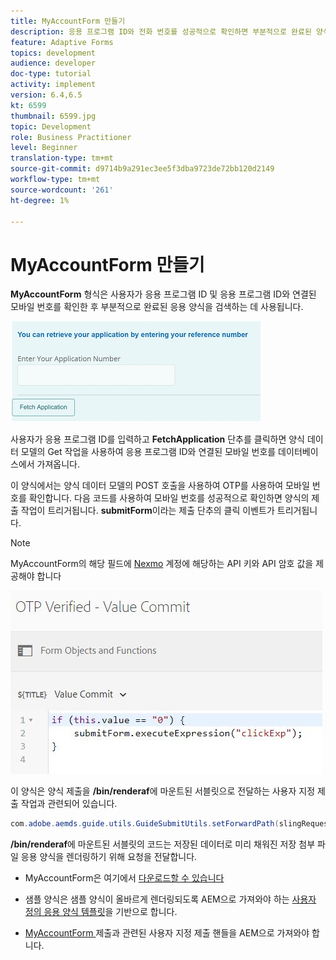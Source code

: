 ```yaml
---
title: MyAccountForm 만들기
description: 응용 프로그램 ID와 전화 번호를 성공적으로 확인하면 부분적으로 완료된 양식을 검색할 myaccount 양식을 만듭니다.
feature: Adaptive Forms
topics: development
audience: developer
doc-type: tutorial
activity: implement
version: 6.4,6.5
kt: 6599
thumbnail: 6599.jpg
topic: Development
role: Business Practitioner
level: Beginner
translation-type: tm+mt
source-git-commit: d9714b9a291ec3ee5f3dba9723de72bb120d2149
workflow-type: tm+mt
source-wordcount: '261'
ht-degree: 1%

---
```




# MyAccountForm 만들기

**MyAccountForm** 형식은 사용자가 응용 프로그램 ID 및 응용 프로그램 ID와 연결된 모바일 번호를 확인한 후 부분적으로 완료된 응용 양식을 검색하는 데 사용됩니다.

![내 계정 양식](assets/6599.JPG)

사용자가 응용 프로그램 ID를 입력하고 **FetchApplication** 단추를 클릭하면 양식 데이터 모델의 Get 작업을 사용하여 응용 프로그램 ID와 연결된 모바일 번호를 데이터베이스에서 가져옵니다.

이 양식에서는 양식 데이터 모델의 POST 호출을 사용하여 OTP를 사용하여 모바일 번호를 확인합니다. 다음 코드를 사용하여 모바일 번호를 성공적으로 확인하면 양식의 제출 작업이 트리거됩니다. **submitForm**&#x200B;이라는 제출 단추의 클릭 이벤트가 트리거됩니다.

>[!NOTE]
> MyAccountForm의 해당 필드에 [Nexmo](https://dashboard.nexmo.com/) 계정에 해당하는 API 키와 API 암호 값을 제공해야 합니다

![트리거 제출](assets/trigger-submit.JPG)



이 양식은 양식 제출을 **/bin/renderaf**&#x200B;에 마운트된 서블릿으로 전달하는 사용자 지정 제출 작업과 관련되어 있습니다.

```java
com.adobe.aemds.guide.utils.GuideSubmitUtils.setForwardPath(slingRequest,"/bin/renderaf",null,null);
```

**/bin/renderaf**&#x200B;에 마운트된 서블릿의 코드는 저장된 데이터로 미리 채워진 저장 첨부 파일 응용 양식을 렌더링하기 위해 요청을 전달합니다.


* MyAccountForm은 여기에서 [다운로드할 수 있습니다](assets/my-account-form.zip)

* 샘플 양식은 샘플 양식이 올바르게 렌더링되도록 AEM으로 가져와야 하는 [사용자 정의 응용 양식 템플릿](assets/custom-template-with-page-component.zip)을 기반으로 합니다.

* [MyAccountForm ](assets/custom-submit-my-account-form.zip) 제출과 관련된 사용자 지정 제출 핸들을 AEM으로 가져와야 합니다.
